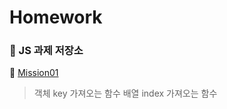 # Homework

### 📁 JS 과제 저장소

📑 [Mission01](https://github.com/yzz2y/js-homework/blob/main/md/mission01.md)

> 객체 key 가져오는 함수
> 배열 index 가져오는 함수
